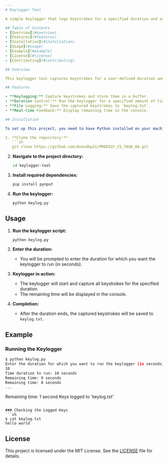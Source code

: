```yaml
---
# Keylogger Tool

A simple keylogger that logs keystrokes for a specified duration and saves them to a file.

## Table of Contents
- [Overview](#overview)
- [Features](#features)
- [Installation](#installation)
- [Usage](#usage)
- [Example](#example)
- [License](#license)
- [Contributing](#contributing)

## Overview

This keylogger tool captures keystrokes for a user-defined duration and saves the logged keys to a file named `keylog.txt`. It uses the `pynput` library to listen for keyboard events.

## Features

- **Keylogging:** Capture keystrokes and store them in a buffer.
- **Duration Control:** Run the keylogger for a specified amount of time.
- **File Logging:** Save the captured keystrokes to `keylog.txt`.
- **Real-time Feedback:** Display remaining time in the console.

## Installation

To set up this project, you need to have Python installed on your machine. Follow the steps below:

1. **Clone the repository:**
   ```sh
   git clone https://github.com/Anandkp21/PRODIGY_CS_TASK_04.git
   ```
   
2. **Navigate to the project directory:**
   ```sh
   cd keylogger-tool
   ```

3. **Install required dependencies:**
   ```sh
   pip install pynput
   ```

4. **Run the keylogger:**
   ```sh
   python keylog.py
   ```

## Usage

1. **Run the keylogger script:**
   ```sh
   python keylog.py
   ```

2. **Enter the duration:**
   - You will be prompted to enter the duration for which you want the keylogger to run (in seconds).

3. **Keylogger in action:**
   - The keylogger will start and capture all keystrokes for the specified duration.
   - The remaining time will be displayed in the console.

4. **Completion:**
   - After the duration ends, the captured keystrokes will be saved to `keylog.txt`.

## Example

### Running the Keylogger
```sh
$ python keylog.py
Enter the duration for which you want to run the keylogger (in seconds):
10
Time duration to run: 10 seconds
Remaining time: 9 seconds
Remaining time: 8 seconds
...
```

Remaining time: 1 second
Keys logged to 'keylog.txt'
```

### Checking the Logged Keys
```sh
$ cat keylog.txt
hello world
```

## License

This project is licensed under the MIT License. See the [LICENSE](LICENSE) file for details.
